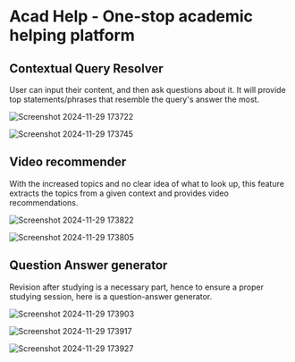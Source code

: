 # Acad Help - One-stop academic helping platform

## Contextual Query Resolver 
User can input their content, and then ask questions about it. It will provide top statements/phrases that resemble the query's answer the most.

![Screenshot 2024-11-29 173722](https://github.com/user-attachments/assets/842a0f46-fdf0-4631-b713-f36075dd6af0)

![Screenshot 2024-11-29 173745](https://github.com/user-attachments/assets/8fa93b34-ae20-4a14-8365-3b5a1db10f1f)

## Video recommender

With the increased topics and no clear idea of what to look up, this feature extracts the topics from a given context and provides video recommendations.

![Screenshot 2024-11-29 173822](https://github.com/user-attachments/assets/9bdad655-3762-4bce-ba39-07b8592ffd11)

![Screenshot 2024-11-29 173805](https://github.com/user-attachments/assets/b6d5f008-6151-4af4-8614-15cde7a1975c)

## Question Answer generator

Revision after studying is a necessary part, hence to ensure a proper studying session, here is a question-answer generator.

![Screenshot 2024-11-29 173903](https://github.com/user-attachments/assets/b0821eaf-6c88-4666-b511-f5ce23e85a03)

![Screenshot 2024-11-29 173917](https://github.com/user-attachments/assets/dfe44d40-062e-4655-97c6-d3d4340841b1)

![Screenshot 2024-11-29 173927](https://github.com/user-attachments/assets/3fb373bf-08af-470d-8074-a160cd6b5834)






